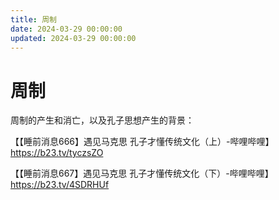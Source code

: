 ```yaml
---
title: 周制
date: 2024-03-29 00:00:00
updated: 2024-03-29 00:00:00
---
```


# 周制

周制的产生和消亡，以及孔子思想产生的背景：

【【睡前消息666】遇见马克思 孔子才懂传统文化（上）-哔哩哔哩】 https://b23.tv/tyczsZO

【【睡前消息667】遇见马克思 孔子才懂传统文化（下）-哔哩哔哩】 https://b23.tv/4SDRHUf
